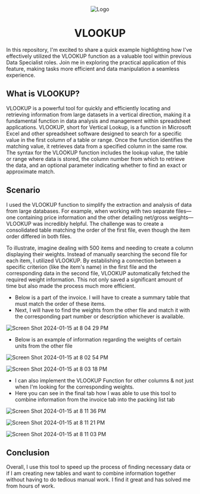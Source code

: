 <p align="center">
<img src="https://i.imgur.com/zHben3N.png" alt="Logo"/>
</p>

<h1 align="center">VLOOKUP</h1>

In this repository, I'm excited to share a quick example highlighting how I've effectively utilized the VLOOKUP function as a valuable tool within previous Data Specialist roles. Join me in exploring the practical application of this feature, making tasks more efficient and data manipulation a seamless experience.

<h2>What is VLOOKUP?</h2>
VLOOKUP is a powerful tool for quickly and efficiently locating and retrieving information from large datasets in a vertical direction, making it a fundamental function in data analysis and management within spreadsheet applications. VLOOKUP, short for Vertical Lookup, is a function in Microsoft Excel and other spreadsheet software designed to search for a specific value in the first column of a table or range. Once the function identifies the matching value, it retrieves data from a specified column in the same row. The syntax for the VLOOKUP function includes the lookup value, the table or range where data is stored, the column number from which to retrieve the data, and an optional parameter indicating whether to find an exact or approximate match.

<h2>Scenario</h2>

I used the VLOOKUP function to simplify the extraction and analysis of data from large databases. For example, when working with two separate files—one containing price information and the other detailing net/gross weights—VLOOKUP was incredibly helpful. The challenge was to create a consolidated table matching the order of the first file, even though the item order differed in both files.

To illustrate, imagine dealing with 500 items and needing to create a column displaying their weights. Instead of manually searching the second file for each item, I utilized VLOOKUP. By establishing a connection between a specific criterion (like the item's name) in the first file and the corresponding data in the second file, VLOOKUP automatically fetched the required weight information. This not only saved a significant amount of time but also made the process much more efficient.

- Below is a part of the invoice. I will have to create a summary table that must match the order of these items.
- Next, I will have to find the weights from the other file and match it with the corresponding part number or description whichever is available.

![Screen Shot 2024-01-15 at 8 04 29 PM](https://github.com/Emq17/VLOOKUP-Function/assets/147126755/eaadddaf-cecc-4c0b-80bb-ccc86f456015)

- Below is an example of information regarding the weights of certain units from the other file

![Screen Shot 2024-01-15 at 8 02 54 PM](https://github.com/Emq17/VLOOKUP-Function/assets/147126755/84e6bc8b-3358-49bc-8156-cd0e8b7f94f1)

![Screen Shot 2024-01-15 at 8 03 18 PM](https://github.com/Emq17/VLOOKUP-Function/assets/147126755/efe32b5b-06cf-4ac3-a54f-c6ff97724d8b)

- I can also implement the VLOOKUP Function for other columns & not just when I'm looking for the corresponding weights.
- Here you can see in the final tab how I was able to use this tool to combine information from the invoice tab into the packing list tab

![Screen Shot 2024-01-15 at 8 11 36 PM](https://github.com/Emq17/VLOOKUP-Function/assets/147126755/9a14928a-d520-4b91-b7e4-bec0e2f3ad0d)

![Screen Shot 2024-01-15 at 8 11 21 PM](https://github.com/Emq17/VLOOKUP-Function/assets/147126755/22967edf-5a1a-4943-a79b-4c8b0c927e7a)

![Screen Shot 2024-01-15 at 8 11 03 PM](https://github.com/Emq17/VLOOKUP-Function/assets/147126755/5b87e0d1-d9ac-43ab-8c0d-b8c18df869da)

<h2>Conclusion</h2>

Overall, I use this tool to speed up the process of finding necessary data or if I am creating new tables and want to combine information together without having to do tedious manual work. I find it great and has solved me from hours of work. 
